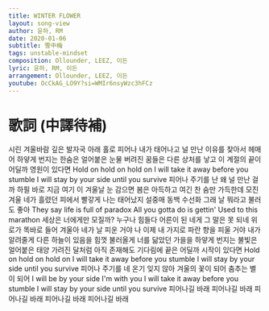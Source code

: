 ```yaml
---
title: WINTER FLOWER
layout: song-view
author: 윤하, RM
date: 2020-01-06
subtitle: 雪中梅
tags: unstable-mindset
composition: Ollounder, LEEZ, 이든
lyric: 윤하, RM, 이든
arrangement: Ollounder, LEEZ, 이든
youtube: OcCkAG_LO9Y?si=WMIr6nsyWzc3hFCz
---
```


# 歌詞 (中譯待補)

시린 겨울바람 깊은 발자국 아래
홀로 피어나
내가 태어나고 널 만난 이유를
찾아서 헤매어
하얗게 번지는 한숨은 얼어붙은 눈물
버려진 꿈들은 다른 상처를 낳고
이 계절의 끝이 어딜까
영원이 있다면
Hold on hold on hold on
I will take it away before you stumble
I will stay by your side until you survive
피어나 주기를
난 왜 널 만난 걸까
하필 바로 지금 여기 이 겨울날
눈 감으면 봄은 아득하고
여긴 찬 숨만 가득한데
모진 겨울 네가 흘렸던 피에서
빨갛게 나는 태어났지
설중매 동백 수선화
그래 날 뭐라고 불러도 좋아
They say life is full of paradox
All you gotta do is gettin'
Used to this marathon
세상은 너에게만 모질까?
누구나 힘들다
어른이 된 네게 그 말은 못 되네 위로가
똑바로 들어 겨울아
네가 날 피운 거야
나 이제 내 가지로
파란 향을 피울 거야
내가 알려줄게
다른 하늘이 있음을
힘껏 불러올게
너를 닮았던 가을을
하얗게 번지는 불빛은 얼어붙은 태양
가려진 달처럼 아직 존재해도
기다림에 끝은 어딜까
시작이 있다면
Hold on hold on hold on
I will take it away before you stumble
I will stay by your side until you survive
피어나 주기를
네 온기 잊지 않아
겨울의 꽃이 되어 춤추는 별이 되어
I will be by your side
I'm with you
I will take it away before you stumble
I will stay by your side until you survive
피어나길 바래
피어나길 바래
피어나길 바래
피어나길 바래
피어나길 바래

